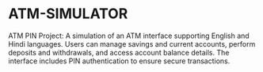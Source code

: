 # ATM-SIMULATOR
ATM PIN Project: A simulation of an ATM interface supporting English and Hindi languages. Users can manage savings and current accounts, perform deposits and withdrawals, and access account balance details. The interface includes PIN authentication to ensure secure transactions.
